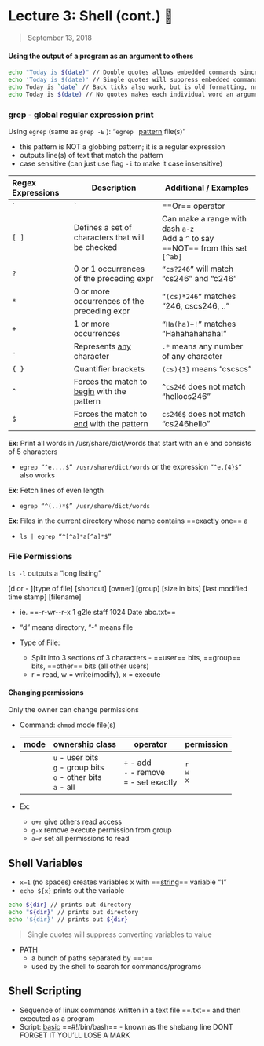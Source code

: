 # Lecture 3: Shell (cont.) 🐚

>  September 13, 2018

#### Using the output of a program as an argument to others

```bash
echo "Today is $(date)" // Double quotes allows embedded commands since it is one argument
echo 'Today is $(date)' // Single quotes will suppress embedded commands
echo Today is `date` // Back ticks also work, but is old formatting, nesting breaks it
echo Today is $(date) // No quotes makes each individual word an argument, so it works here
```

### grep - global regular expression print ### 

Using `egrep` (same as `grep -E` ): “`egrep ` <u>pattern</u> file(s)”

- this pattern is NOT a globbing pattern; it is a regular expression
- outputs line(s) of text that match the pattern
- case sensitive (can just use flag `-i` to make it case insensitive)

| Regex Expressions | Description                                       | Additional / Examples                                        |
| :---------------- | ------------------------------------------------- | ------------------------------------------------------------ |
| `|`               | ==Or== operator                                   | `“abc|def”`                                                  |
| `[ ]`             | Defines a set of characters that will be checked  | Can make a range with dash `a-z`<br/> Add a `^` to say ==NOT== from this set `[^ab]` |
| `?`               | 0 or 1 occurrences of the preceding expr          | `“cs?246”` will match “cs246” and “c246”                     |
| `*`               | 0 or more occurrences of the preceding expr       | `“(cs)*246”` matches “246, cscs246, ..”                      |
| `+`               | 1 or more occurrences                             | `“Ha(ha)+!”` matches “Hahahahahaha!”                         |
| `.`               | Represents <u>any</u> character                   | `.*` means any number of any character                       |
| `{ }`             | Quantifier brackets                               | `(cs){3}` means “cscscs”                                     |
| `^`               | Forces the match to <u>begin</u> with the pattern | `^cs246` does not match “hellocs246”                         |
| `$`               | Forces the match to <u>end</u> with the pattern   | `cs246$` does not match “cs246hello”                         |

**Ex**: Print all words in /usr/share/dict/words that start with an e and consists of 5 characters

- `egrep “^e....$” /usr/share/dict/words` or the expression `“^e.{4}$“` also works

**Ex**: Fetch lines of even length

- `egrep “^(..)*$” /usr/share/dict/words`

**Ex**: Files in the current directory whose name contains ==exactly one== a

- `ls | egrep “^[^a]*a[^a]*$”`

### File Permissions

`ls -l` outputs a “long listing”

\[d or - ]\[type of file]   \[shortcut]   \[owner]   \[group]   \[size in bits]   \[last modified time stamp]   \[filename]

- ie. ==-r-wr--r-x 1 g2le staff 1024 Date abc.txt==

- “d” means directory, “-” means file
- Type of File:
  - Split into 3 sections of 3 characters - ==user== bits, ==group== bits, ==other== bits (all other users)
  - r = read, w = write(modify), x = execute

#### Changing permissions

Only the owner can change permissions

- Command: `chmod` mode file(s)

- | mode | ownership class                                              | operator                                           | permission            |
  | ---- | ------------------------------------------------------------ | -------------------------------------------------- | --------------------- |
  |      | `u` - user bits<br />`g` - group bits<br />`o` - other bits<br />`a` - all | `+` - add<br />`-` - remove<br />`=` - set exactly | `r`<br />`w`<br />`x` |

- Ex: 

  - `o+r` give others read access
  - `g-x` remove execute permission from group
  - `a=r` set all permissions to read

## Shell Variables

- `x=1` (no spaces) creates variables x with ==<u>string</u>== variable “1”
- `echo ${x}` prints out the variable

```bash
echo ${dir} // prints out directory
echo "${dir}" // prints out directory
echo '${dir}' // prints out ${dir}
```

> Single quotes will suppress converting variables to value

- PATH
  - a bunch of paths separated by ==:==
  - used by the shell to search for commands/programs

## Shell Scripting

- Sequence of linux commands written in a text file ==.txt== and then executed as a program
- Script: <u>basic</u> ==#!/bin/bash== - known as the shebang line DONT FORGET IT YOU’LL LOSE A MARK